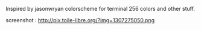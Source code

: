 Inspired by jasonwryan colorscheme for terminal 256 colors and other stuff.

screenshot : http://pix.toile-libre.org/?img=1307275050.png
